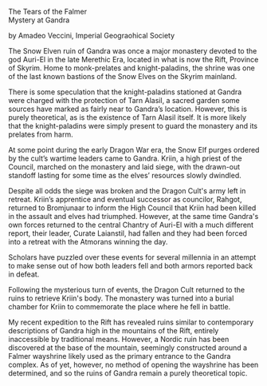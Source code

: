 The Tears of the Falmer\
Mystery at Gandra

by Amadeo Veccini, Imperial Geograohical Society

The Snow Elven ruin of Gandra was once a major monastery devoted to the god Auri-El in the late Merethic Era, located in what is now the Rift, Province of Skyrim. Home to monk-prelates and knight-paladins, the shrine was one of the last known bastions of the Snow Elves on the Skyrim mainland.

There is some speculation that the knight-paladins stationed at Gandra were charged with the protection of Tarn Alasil, a sacred garden some sources have marked as fairly near to Gandra’s location. However, this is purely theoretical, as is the existence of Tarn Alasil itself. It is more likely that the knight-paladins were simply present to guard the monastery and its prelates from harm.

At some point during the early Dragon War era, the Snow Elf purges ordered by the cult’s wartime leaders came to Gandra. Kriin, a high priest of the Council, marched on the monastery and laid siege, with the drawn-out standoff lasting for some time as the elves’ resources slowly dwindled.

Despite all odds the siege was broken and the Dragon Cult's army left in retreat. Kriin’s apprentice and eventual successor as councilor, Rahgot, returned to Bromjunaar to inform the High Council that Kriin had been killed in the assault and elves had triumphed. However, at the same time Gandra's own forces returned to the central Chantry of Auri-El with a much different report, their leader, Curate Laianstil, had fallen and they had been forced into a retreat with the Atmorans winning the day.

Scholars have puzzled over these events for several millennia in an attempt to make sense out of how both leaders fell and both armors reported back in defeat.

Following the mysterious turn of events, the Dragon Cult returned to the ruins to retrieve Kriin's body. The monastery was turned into a burial chamber for Kriin to commemorate the place where he fell in battle.

My recent expedition to the Rift has revealed ruins similar to contemporary descriptions of Gandra high in the mountains of the Rift, entirely inaccessible by traditional means. However, a Nordic ruin has been discovered at the base of the mountain, seemingly constructed around a Falmer wayshrine likely used as the primary entrance to the Gandra complex. As of yet, however, no method of opening the wayshrine has been determined, and so the ruins of Gandra remain a purely theoretical topic.
